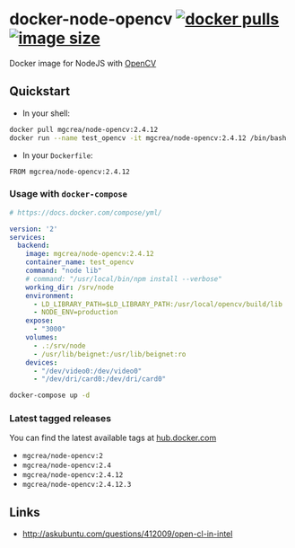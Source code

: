 # docker-node-opencv [![docker pulls](https://img.shields.io/docker/pulls/mgcrea/node-opencv.svg)](https://registry.hub.docker.com/u/mgcrea/node-opencv/) [![image size](https://img.shields.io/imagelayers/image-size/mgcrea/node-opencv/latest.svg)](https://imagelayers.io/?images=mgcrea%2Fnode-opencv:latest)

Docker image for NodeJS with [OpenCV](http://opencv.org/)

## Quickstart

- In your shell:

```sh
docker pull mgcrea/node-opencv:2.4.12
docker run --name test_opencv -it mgcrea/node-opencv:2.4.12 /bin/bash
```

- In your `Dockerfile`:

```
FROM mgcrea/node-opencv:2.4.12
```


### Usage with `docker-compose`

```yaml
# https://docs.docker.com/compose/yml/

version: '2'
services:
  backend:
    image: mgcrea/node-opencv:2.4.12
    container_name: test_opencv
    command: "node lib"
    # command: "/usr/local/bin/npm install --verbose"
    working_dir: /srv/node
    environment:
      - LD_LIBRARY_PATH=$LD_LIBRARY_PATH:/usr/local/opencv/build/lib
      - NODE_ENV=production
    expose:
      - "3000"
    volumes:
      - .:/srv/node
      - /usr/lib/beignet:/usr/lib/beignet:ro
    devices:
      - "/dev/video0:/dev/video0"
      - "/dev/dri/card0:/dev/dri/card0"
```

```sh
docker-compose up -d
```


### Latest tagged releases

You can find the latest available tags at [hub.docker.com](https://hub.docker.com/r/mgcrea/node-opencv/tags/)

- `mgcrea/node-opencv:2`
- `mgcrea/node-opencv:2.4`
- `mgcrea/node-opencv:2.4.12`
- `mgcrea/node-opencv:2.4.12.3`


## Links

- http://askubuntu.com/questions/412009/open-cl-in-intel
